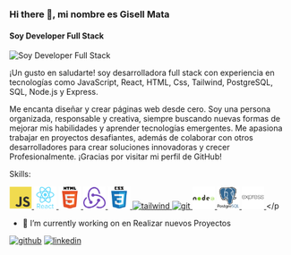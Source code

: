 ### Hi there 👋, mi nombre es Gisell Mata
#### Soy Developer Full Stack
![Soy Developer Full Stack](https://www.gifmaniacos.es/wp-content/uploads/2021/03/gifmaniacos.es-25-3.gif)

¡Un gusto en saludarte! soy desarrolladora full stack con experiencia en tecnologías como JavaScript, React, HTML, Css, Tailwind, PostgreSQL, SQL, Node.js y Express.

 Me encanta diseñar y crear páginas web desde cero. Soy una persona organizada, responsable y creativa, siempre buscando nuevas formas de mejorar mis habilidades y aprender tecnologías emergentes. Me apasiona trabajar en proyectos desafiantes, además de colaborar con otros desarrolladores para crear soluciones innovadoras y crecer Profesionalmente. ¡Gracias por visitar mi perfil de GitHub!

Skills: <p align="left">   <a     href="https://developer.mozilla.org/en-US/docs/Web/JavaScript"     target="_blank"     rel="noreferrer"   >     <img       src="https://raw.githubusercontent.com/devicons/devicon/master/icons/javascript/javascript-original.svg"       alt="javascript"       width="40"       height="40"     />   </a>   <a href="https://reactjs.org/" target="_blank" rel="noreferrer">     <img       src="https://raw.githubusercontent.com/devicons/devicon/master/icons/react/react-original-wordmark.svg"       alt="react"       width="40"       height="40"     />   </a>   <a href="https://www.w3.org/html/" target="_blank" rel="noreferrer">     <img       src="https://raw.githubusercontent.com/devicons/devicon/master/icons/html5/html5-original-wordmark.svg"       alt="html5"       width="40"       height="40"     />   </a>   <a href="https://redux.js.org" target="_blank" rel="noreferrer">     <img       src="https://raw.githubusercontent.com/devicons/devicon/master/icons/redux/redux-original.svg"       alt="redux"       width="40"       height="40"     />   </a>   <a href="https://www.w3schools.com/css/" target="_blank" rel="noreferrer">     <img       src="https://raw.githubusercontent.com/devicons/devicon/master/icons/css3/css3-original-wordmark.svg"       alt="css3"       width="40"       height="40"     />   </a>   <a href="https://tailwindcss.com/" target="_blank" rel="noreferrer">     <img       src="https://www.vectorlogo.zone/logos/tailwindcss/tailwindcss-icon.svg"       alt="tailwind"       width="40"       height="40"     />   </a>   <a href="https://git-scm.com/" target="_blank" rel="noreferrer">     <img       src="https://www.vectorlogo.zone/logos/git-scm/git-scm-icon.svg"       alt="git"       width="40"       height="40"     />   </a>   <a href="https://nodejs.org" target="_blank" rel="noreferrer">     <img       src="https://raw.githubusercontent.com/devicons/devicon/master/icons/nodejs/nodejs-original-wordmark.svg"       alt="nodejs"       width="40"       height="40"     />   </a>   <a href="https://www.postgresql.org" target="_blank" rel="noreferrer">     <img       src="https://raw.githubusercontent.com/devicons/devicon/master/icons/postgresql/postgresql-original-wordmark.svg"       alt="postgresql"       width="40"       height="40"     />   </a>    <a href="https://expressjs.com" target="_blank" rel="noreferrer">     <img       src="https://raw.githubusercontent.com/devicons/devicon/master/icons/express/express-original-wordmark.svg"       alt="express"       width="40"       height="40"     />   </a> </p


 
 - 🔭 I’m currently working on  en Realizar nuevos Proyectos 


[<img src='https://cdn.jsdelivr.net/npm/simple-icons@3.0.1/icons/github.svg' alt='github' height='40'>](https://github.com/https://github.com/Gisell24)  [<img src='https://cdn.jsdelivr.net/npm/simple-icons@3.0.1/icons/linkedin.svg' alt='linkedin' height='40'>](https://www.linkedin.com/in/https://www.linkedin.com/in/gisell-mata-45aa38211/)  
